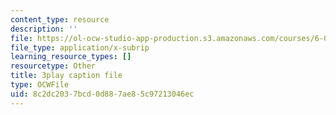 ```yaml
---
content_type: resource
description: ''
file: https://ol-ocw-studio-app-production.s3.amazonaws.com/courses/6-0001-introduction-to-computer-science-and-programming-in-python-fall-2016/8c2dc2037bcd0d887ae85c97213046ec_FKp-6sojt9A.srt
file_type: application/x-subrip
learning_resource_types: []
resourcetype: Other
title: 3play caption file
type: OCWFile
uid: 8c2dc203-7bcd-0d88-7ae8-5c97213046ec
---
```

